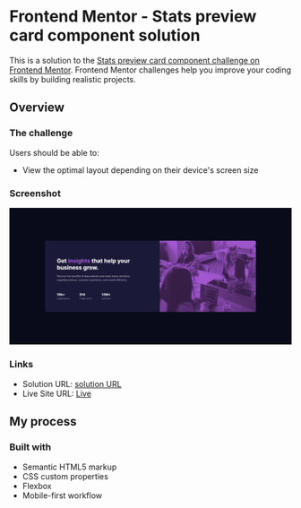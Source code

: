# Frontend Mentor - Stats preview card component solution

This is a solution to the [Stats preview card component challenge on Frontend Mentor](https://www.frontendmentor.io/challenges/stats-preview-card-component-8JqbgoU62). Frontend Mentor challenges help you improve your coding skills by building realistic projects.

## Overview

### The challenge

Users should be able to:

- View the optimal layout depending on their device's screen size

### Screenshot

![](./screencapture-nabilhad-me-stats-preview-card-component-2023-02-04-15_19_05.png)

### Links

- Solution URL: [solution URL](https://www.frontendmentor.io/solutions/stats-preview-card-UOYn5LtSVh)
- Live Site URL: [Live](https://nabilhad.me/stats-preview-card-component/)

## My process

### Built with

- Semantic HTML5 markup
- CSS custom properties
- Flexbox
- Mobile-first workflow
